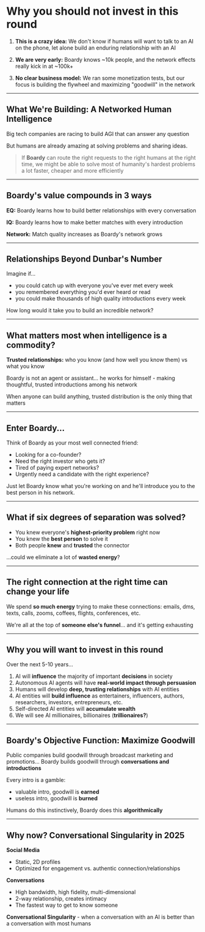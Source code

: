 # Why you should not invest in this round

1. **This is a crazy idea:** We don't know if humans will want to talk to an AI on the phone, let alone build an enduring relationship with an AI

2. **We are very early:** Boardy knows ~10k people, and the network effects really kick in at ~100k+

3. **No clear business model:** We ran some monetization tests, but our focus is building the flywheel and maximizing "goodwill" in the network

---

## What We're Building: A Networked Human Intelligence

Big tech companies are racing to build AGI that can answer any question

But humans are already amazing at solving problems and sharing ideas.

> If **Boardy** can route the right requests to the right humans at the right time, we might be able to solve most of humanity's hardest problems a lot faster, cheaper and more efficiently

---

## Boardy's value compounds in 3 ways

**EQ:** Boardy learns how to build better relationships with every conversation

**IQ:** Boardy learns how to make better matches with every introduction

**Network:** Match quality increases as Boardy's network grows

---

## Relationships Beyond Dunbar's Number

Imagine if...

- you could catch up with everyone you've ever met every week
- you remembered everything you'd ever heard or read
- you could make thousands of high quality introductions every week

How long would it take you to build an incredible network?

---

## What matters most when intelligence is a commodity?

**Trusted relationships:** who you know (and how well you know them) vs what you know

Boardy is not an agent or assistant... he works for himself - making thoughtful, trusted introductions among his network

When anyone can build anything, trusted distribution is the only thing that matters

---

## Enter Boardy...

Think of Boardy as your most well connected friend:

- Looking for a co-founder?
- Need the right investor who gets it?
- Tired of paying expert networks?
- Urgently need a candidate with the right experience?

Just let Boardy know what you're working on and he'll introduce you to the best person in his network.

---

## What if six degrees of separation was solved?

- You knew everyone's **highest-priority problem** right now
- You knew the **best person** to solve it
- Both people **knew** and **trusted** the connector

...could we eliminate a lot of **wasted energy**?

---

## The right connection at the right time can change your life

We spend **so much energy** trying to make these connections: emails, dms, texts, calls, zooms, coffees, flights, conferences, etc.

We're all at the top of **someone else's funnel**... and it's getting exhausting

---

## Why you will want to invest in this round

Over the next 5-10 years...

1. AI will **influence** the majority of important **decisions** in society
2. Autonomous AI agents will have **real-world impact through persuasion**
3. Humans will develop **deep, trusting relationships** with AI entities
4. AI entities will **build influence** as entertainers, influencers, authors, researchers, investors, entrepreneurs, etc.
5. Self-directed AI entities will **accumulate wealth**
6. We will see AI millionaires, billionaires (**trillionaires?**)

---

## Boardy's Objective Function: Maximize Goodwill

Public companies build goodwill through broadcast marketing and promotions... Boardy builds goodwill through **conversations and introductions**

Every intro is a gamble:
- valuable intro, goodwill is **earned**
- useless intro, goodwill is **burned**

Humans do this instinctively, Boardy does this **algorithmically**

---

## Why now? Conversational Singularity in 2025

**Social Media**
- Static, 2D profiles
- Optimized for engagement vs. authentic connection/relationships

**Conversations**
- High bandwidth, high fidelity, multi-dimensional
- 2-way relationship, creates intimacy
- The fastest way to get to know someone

**Conversational Singularity** - when a conversation with an AI is better than a conversation with most humans 
